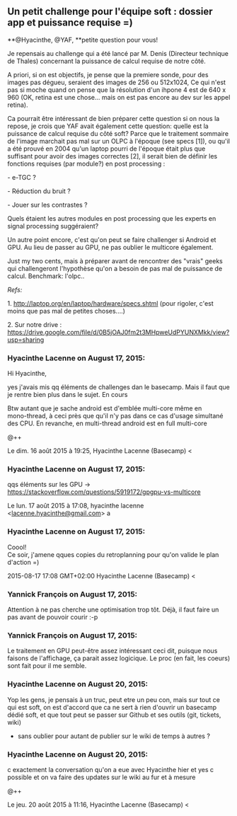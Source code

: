 ## Un petit challenge pour l'équipe soft : dossier app et puissance requise =)



**@Hyacinthe, @YAF, **petite question pour vous!  
  
Je repensais au challenge qui a été lancé par M. Denis (Directeur technique de
Thales) concernant la puissance de calcul requise de notre côté.

  

A priori, si on est objectifs, je pense que la premiere sonde, pour des images
pas dégueu, seraient des images de 256 ou 512x1024, Ce qui n'est pas si moche
quand on pense que la résolution d'un ihpone 4 est de 640 x 960 (OK, retina
est une chose... mais on est pas encore au dev sur les appel retina).

  

Ca pourrait être intéressant de bien préparer cette question si on nous la
repose, je crois que YAF avait également cette question: quelle est la
puissance de calcul requise du côté soft? Parce que le traitement sommaire de
l'image marchait pas mal sur un OLPC à l'époque (see specs [1]), ou qu'il a
été prouvé en 2004 qu'un laptop pourri de l'époque était plus que suffisant
pour avoir des images correctes [2], il serait bien de définir les fonctions
requises (par module?) en post processing :

\- e-TGC ?

\- Réduction du bruit ?

\- Jouer sur les contrastes ?

Quels étaient les autres modules en post processing que les experts en signal
processing suggéraient?

  

Un autre point encore, c'est qu'on peut se faire challenger si Android et GPU.
Au lieu de passer au GPU, ne pas oublier le multicore également.

  

Just my two cents, mais à préparer avant de rencontrer des "vrais" geeks qui
challengeront l'hypothèse qu'on a besoin de pas mal de puissance de calcul.
Benchmark: l'olpc..

  

_Refs:_

1. <http://laptop.org/en/laptop/hardware/specs.shtml> (pour rigoler, c'est
moins que pas mal de petites choses....)

2\. Sur notre drive :
<https://drive.google.com/file/d/0B5jOAJ0fm2t3MHpweUdPYUNXMkk/view?usp=sharing>



### **Hyacinthe Lacenne** on August 17, 2015:



Hi Hyacinthe,  
  
yes j'avais mis qq éléments de challenges dan le basecamp. Mais il faut que  
je rentre bien plus dans le sujet. En cours  
  
Btw autant que je sache android est d'emblée multi-core même en  
mono-thread, à ceci près que qu'il n'y pas dans ce cas d'usage simultané  
des CPU. En revanche, en multi-thread android est en full multi-core  
  
@++  
  
Le dim. 16 août 2015 à 19:25, Hyacinthe Lacenne (Basecamp) &lt;



### **Hyacinthe Lacenne** on August 17, 2015:



qqs éléments sur les GPU -&gt;  
<https://stackoverflow.com/questions/5919172/gpgpu-vs-multicore>  
  
Le lun. 17 août 2015 à 17:08, hyacinthe lacenne
&lt;[lacenne.hyacinthe@gmail.com](mailto:lacenne.hyacinthe@gmail.com)&gt; a



### **Hyacinthe Lacenne** on August 17, 2015:



Coool!  
Ce soir, j'amene qques copies du retroplanning pour qu'on valide le plan  
d'action =)  
  
2015-08-17 17:08 GMT+02:00 Hyacinthe Lacenne (Basecamp) &lt;



### **Yannick François** on August 17, 2015:



Attention à ne pas cherche une optimisation trop tôt. Déjà, il faut faire un
pas avant de pouvoir courir :-p



### **Yannick François** on August 17, 2015:



Le traitement en GPU peut-être assez intéressant ceci dit, puisque nous
faisons de l'affichage, ça parait assez logicique. Le proc (en fait, les
coeurs) sont fait pour il me semble.



### **Hyacinthe Lacenne** on August 20, 2015:



Yop les gens, je pensais à un truc, peut etre un peu con, mais sur tout ce qui
est soft, on est d'accord que ca ne sert à rien d'ouvrir un basecamp dédié
soft, et que tout peut se passer sur Github et ses outils (git, tickets, wiki)
- sans oublier pour autant de publier sur le wiki de temps à autres ?



### **Hyacinthe Lacenne** on August 20, 2015:



c exactement la conversation qu'on a eue avec Hyacinthe hier et yes c  
possible et on va faire des updates sur le wiki au fur et à mesure  
  
@++  
  
Le jeu. 20 août 2015 à 11:16, Hyacinthe Lacenne (Basecamp) &lt;



